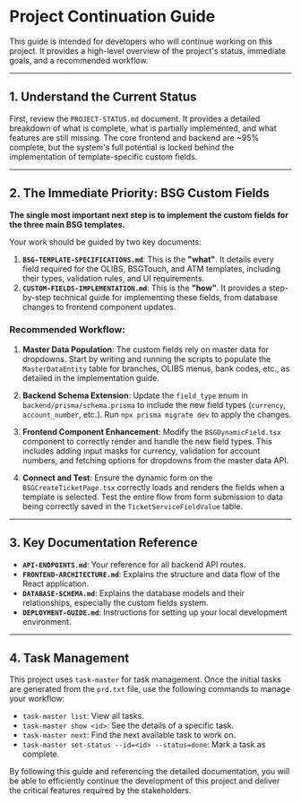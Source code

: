 # Project Continuation Guide

This guide is intended for developers who will continue working on this project. It provides a high-level overview of the project's status, immediate goals, and a recommended workflow.

---

## 1. Understand the Current Status

First, review the `PROJECT-STATUS.md` document. It provides a detailed breakdown of what is complete, what is partially implemented, and what features are still missing. The core frontend and backend are ~95% complete, but the system's full potential is locked behind the implementation of template-specific custom fields.

---

## 2. The Immediate Priority: BSG Custom Fields

**The single most important next step is to implement the custom fields for the three main BSG templates.**

Your work should be guided by two key documents:

1.  **`BSG-TEMPLATE-SPECIFICATIONS.md`**: This is the **"what"**. It details every field required for the OLIBS, BSGTouch, and ATM templates, including their types, validation rules, and UI requirements.
2.  **`CUSTOM-FIELDS-IMPLEMENTATION.md`**: This is the **"how"**. It provides a step-by-step technical guide for implementing these fields, from database changes to frontend component updates.

### Recommended Workflow:

1.  **Master Data Population**: The custom fields rely on master data for dropdowns. Start by writing and running the scripts to populate the `MasterDataEntity` table for branches, OLIBS menus, bank codes, etc., as detailed in the implementation guide.

2.  **Backend Schema Extension**: Update the `field_type` enum in `backend/prisma/schema.prisma` to include the new field types (`currency`, `account_number`, etc.). Run `npx prisma migrate dev` to apply the changes.

3.  **Frontend Component Enhancement**: Modify the `BSGDynamicField.tsx` component to correctly render and handle the new field types. This includes adding input masks for currency, validation for account numbers, and fetching options for dropdowns from the master data API.

4.  **Connect and Test**: Ensure the dynamic form on the `BSGCreateTicketPage.tsx` correctly loads and renders the fields when a template is selected. Test the entire flow from form submission to data being correctly saved in the `TicketServiceFieldValue` table.

---

## 3. Key Documentation Reference

- **`API-ENDPOINTS.md`**: Your reference for all backend API routes.
- **`FRONTEND-ARCHITECTURE.md`**: Explains the structure and data flow of the React application.
- **`DATABASE-SCHEMA.md`**: Explains the database models and their relationships, especially the custom fields system.
- **`DEPLOYMENT-GUIDE.md`**: Instructions for setting up your local development environment.

---

## 4. Task Management

This project uses `task-master` for task management. Once the initial tasks are generated from the `prd.txt` file, use the following commands to manage your workflow:

- `task-master list`: View all tasks.
- `task-master show <id>`: See the details of a specific task.
- `task-master next`: Find the next available task to work on.
- `task-master set-status --id=<id> --status=done`: Mark a task as complete.

By following this guide and referencing the detailed documentation, you will be able to efficiently continue the development of this project and deliver the critical features required by the stakeholders.
